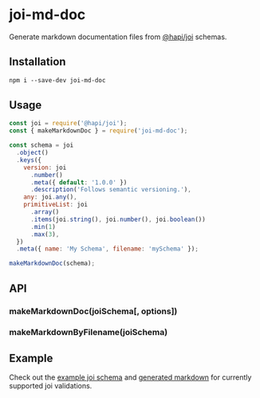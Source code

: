 # joi-md-doc

Generate markdown documentation files from [@hapi/joi](https://github.com/hapijs/joi) schemas.

## Installation

```markdown
npm i --save-dev joi-md-doc
```

## Usage

```javascript
const joi = require('@hapi/joi');
const { makeMarkdownDoc } = require('joi-md-doc');

const schema = joi
  .object()
  .keys({
    version: joi
      .number()
      .meta({ default: '1.0.0' })
      .description('Follows semantic versioning.'),
    any: joi.any(),
    primitiveList: joi
      .array()
      .items(joi.string(), joi.number(), joi.boolean())
      .min(1)
      .max(3),
  })
  .meta({ name: 'My Schema', filename: 'mySchema' });

makeMarkdownDoc(schema);
```

## API

### makeMarkdownDoc(joiSchema[, options])

### makeMarkdownByFilename(joiSchema)

## Example

Check out the [example joi schema](./example/rootSchema.js) and [generated markdown](./example/doc/rootSchema.md) for currently supported joi validations.